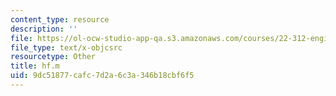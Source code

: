 ```yaml
---
content_type: resource
description: ''
file: https://ol-ocw-studio-app-qa.s3.amazonaws.com/courses/22-312-engineering-of-nuclear-reactors-fall-2015/9dc51877cafc7d2a6c3a346b18cbf6f5_hf.m
file_type: text/x-objcsrc
resourcetype: Other
title: hf.m
uid: 9dc51877-cafc-7d2a-6c3a-346b18cbf6f5
---
```

